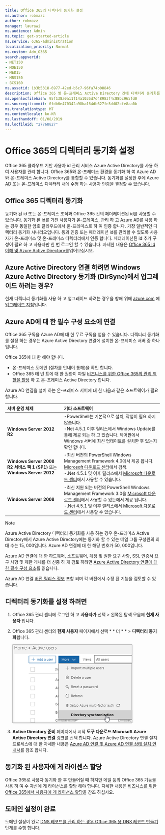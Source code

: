```yaml
---
title: Office 365의 디렉터리 동기화 설정
ms.author: robmazz
author: robmazz
manager: laurawi
ms.audience: Admin
ms.topic: get-started-article
ms.service: o365-administration
localization_priority: Normal
ms.custom: Adm_O365
search.appverid:
- MET150
- MOE150
- MED15
- MBS150
- BCS160
ms.assetid: 1b3b5318-6977-42ed-b5c7-96fa74b08846
description: Office 365 및 온-프레미스 Active Directory 간에 디렉터리 동기화를 설정 하는 방법에 알아봅니다.
ms.openlocfilehash: 95f138a0a11f14a1036d7d48983f4c88bc965fd0
ms.sourcegitcommit: 0fdb6e470342a98ba164db627fe3dd02cfe8aa0b
ms.translationtype: MT
ms.contentlocale: ko-KR
ms.lasthandoff: 01/08/2019
ms.locfileid: "27768827"
---
```

# <a name="set-up-directory-synchronization-for-office-365"></a>Office 365의 디렉터리 동기화 설정
Office 365 클라우드 기반 사용자 id 관리 서비스 Azure Active Directory를 사용 하 여 사용자를 관리 합니다. Office 365와 온-프레미스 환경을 동기화 하 여 Azure AD와 온-프레미스 Active Directory를 통합할 수 있습니다. 동기화를 설정한 후에 Azure AD 또는 온-프레미스 디렉터리 내에 수행 하는 사용자 인증을 결정할 수 있습니다.
  
## <a name="office-365-directory-synchronization"></a>Office 365 디렉터리 동기화
동기화 된 id 또는 온-프레미스 조직과 Office 365 간의 페더레이션된 id를 사용할 수 있습니다. 동기화 된 id를 가진 사용자가 온-프레미스, 관리 하 고 Azure AD를 사용 하는 경우 동일한 암호 클라우드에서 온-프레미스로 하 여 인증 합니다. 가장 일반적인 디렉터리 동기화 시나리오입니다. 통과 인증 또는 페더레이션 id를 관리할 수 있도록 사용자가 온-프레미스 및 온-프레미스 디렉터리에서 인증 합니다. 페더레이션된 id 추가 구성이 필요 하 고 사용자만 한 번 로그인 할 수 있습니다. 자세한 내용은 [Office 365 Id 이해 및 Azure Active Directory를](about-office-365-identity.md)읽어보십시오.
  
## <a name="want-to-upgrade-from-windows-azure-active-directory-sync-dirsync-to-azure-active-directory-connect"></a>Azure Active Directory 연결 하려면 Windows Azure Active Directory 동기화 (DirSync)에서 업그레이드 하려는 경우?
현재 디렉터리 동기화를 사용 하 고 업그레이드 하려는 경우을 향해 위에 [azure.com](https://azure.com) 에 [업그레이드 지침](https://go.microsoft.com/fwlink/p/?LinkId=733240)입니다.
  
## <a name="prerequisites-for-azure-ad-connect"></a>Azure AD에 대 한 필수 구성 요소에 연결
Office 365 구독을 Azure AD에 대 한 무료 구독을 얻을 수 있습니다. 디렉터리 동기화를 설정 하는 경우는 Azure Active Directory 연결에 설치한 온-프레미스 서버 중 하나입니다.
  
Office 365에 대 한 해야 합니다.
  
- 온-프레미스 도메인 (절차를 안내이 통해)을 확인 합니다.
- Office 365 테 넌 트에 대 한 권한이 파일 [비즈니스를 위한 Office 365의 관리 역할을 할당](https://support.office.com/article/EAC4D046-1AFD-4F1A-85FC-8219C79E1504) 하 고 온-프레미스 Active Directory 합니다. 
    
Azure AD 연결을 설치 하는 온-프레미스 서버에 대 한 다음과 같은 소프트웨어가 필요 합니다.
  
|**서버 운영 체제**|**기타 소프트웨어**|
|:-----|:-----|
|**Windows Server 2012 R2** | -PowerShell는 기본적으로 설치, 작업이 필요 하지 않습니다.  <br/> -Net 4.5.1 이후 릴리스에서 Windows Update를 통해 제공 되는 하 고 있습니다. 제어판에서 Windows 서버에 최신 업데이트를 설치한 후 있는지 확인 합니다. |
|**Windows Server 2008 R2 서비스 팩 1 (SP1)** 또는 **Windows Server 2012** | -최신 버전의 PowerShell Windows Management Framework 4.0에서 제공 됩니다. [Microsoft 다운로드 센터](https://go.microsoft.com/fwlink/p/?LinkId=717996)에서 검색.<br/> -.Net 4.5.1 및 이후 릴리스에서 [Microsoft 다운로드 센터](https://go.microsoft.com/fwlink/p/?LinkId=717996)에서 사용할 수 있습니다. |
|**Windows Server 2008** | -최신 지원 되는 버전의 PowerShell Windows Management Framework 3.0을 [Microsoft 다운로드 센터](https://go.microsoft.com/fwlink/p/?LinkId=717996)에서 사용할 수 있는에서 제공 됩니다.  <br/> -.Net 4.5.1 및 이후 릴리스에서 [Microsoft 다운로드 센터](https://go.microsoft.com/fwlink/p/?LinkId=717996)에서 사용할 수 있습니다. |
   
> [!NOTE]
> Azure Active Directory 디렉터리 동기화를 사용 하는 경우 온-프레미스 Active Directory에서 Azure Active Directory에는 동기화 할 수 있는 메일 그룹 구성원의 최대 수는 15, 000입니다. Azure AD 연결에 대 한 해당 번호가 50, 000입니다. 
  
Azure AD 연결에 대 한 하드웨어, 소프트웨어, 계정 및 권한 요구 사항, SSL 인증서 요구 사항 및 제한 개체를 더 신중 하 게 검토 하려면 [Azure Active Directory 연결에 대 한 필수 구성 요소](https://go.microsoft.com/fwlink/p/?LinkId=716896)를 읽습니다.
  
Azure AD 연결 [버전 릴리스 정보](https://go.microsoft.com/fwlink/p/?LinkId=733238) 포함 되며 각 버전에서 수정 된 기능을 검토할 수 있습니다. 

## <a name="to-set-up-directory-synchronization"></a>디렉터리 동기화를 설정 하려면
1. Office 365 관리 센터에 로그인 하 고 **사용자가** 선택 \> 왼쪽된 탐색 모음에 **현재 사용자** 입니다. 
2. Office 365 관리 센터의 **현재 사용자** 페이지에서 선택 * * 더 * * \> **디렉터리 동기화**합니다.
    
    ![더 많은 메뉴에서 디렉터리 동기화를 선택 합니다.](media/dc6669e5-c01b-471e-9cdf-04f5d44e1c4b.png)
  
3. **Active Directory 준비** 페이지에서 시작 **도구 다운로드 Microsoft Azure Active Directory 연결** 링크를 선택 합니다. Azure Active Directory 연결 설치 프로세스에 대 한 자세한 내용은 [Azure AD 연결 및 Azure AD 연결 상태 설치 안내서](https://docs.microsoft.com/azure/active-directory/hybrid/how-to-connect-install-roadmap)를 참조 합니다.
    
## <a name="assign-licences-to-synchronized-users"></a>동기화 된 사용자에 게 라이센스 할당
Office 365로 사용자 동기화 한 후 만들어질 때 하지만 메일 등의 Office 365 기능을 사용 하 여 수 자신에 게 라이선스를 할당 해야 합니다. 자세한 내용은 [비즈니스를 위한 Office 365에서 사용자에 게 라이선스 할당](https://support.office.com/article/997596b5-4173-4627-b915-36abac6786dc)을 참조 하십시오.
    
## <a name="finish-setting-up-domains"></a>도메인 설정이 완료
도메인 설정이 완료 [DNS 레코드를 관리 하는 경우 Office 365 용 DNS 레코드 만들기](https://support.office.com/article/b0f3fdca-8a80-4e8e-9ef3-61e8a2a9ab23) 단계를 수행 합니다.